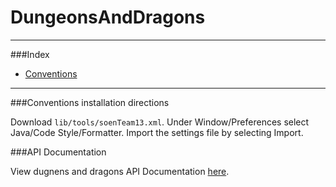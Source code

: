 # DungeonsAndDragons
***
###Index
- [Conventions](https://github.com/prasadamsaiteja/DungeonsAndDragons/wiki/Conventions)

***
###Conventions installation directions

Download `lib/tools/soenTeam13.xml`. Under Window/Preferences select Java/Code Style/Formatter. Import the settings file by selecting Import.

###API Documentation

View dugnens and dragons API Documentation [here](https://dungeons-and-dragons.000webhostapp.com/).
